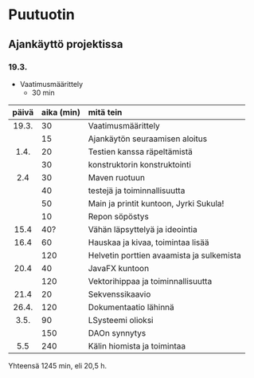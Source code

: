 # Puutuotin

## Ajankäyttö projektissa

### 19.3.

* Vaatimusmäärittely
	* 30 min

| päivä | aika (min) | mitä tein |
| :----:|:-----------| :---------|
| 19.3. | 30         |Vaatimusmäärittely|
|       | 15         |Ajankäytön seuraamisen aloitus|
| 1.4.  | 20         | Testien kanssa räpeltämistä| 
|       | 30  	     | konstruktorin konstruktointi|
| 2.4   | 30         | Maven ruotuun|
|       | 40         | testejä ja toiminnallisuutta|
|	| 50	     | Main ja printit kuntoon, Jyrki Sukula!|
|	| 10	     | Repon söpöstys|
| 15.4  | 40?	     | Vähän läpsyttelyä ja ideointia|
| 16.4  | 60         | Hauskaa ja kivaa, toimintaa lisää|
|       | 120 	     | Helvetin porttien avaamista ja sulkemista|
| 20.4  | 40	     | JavaFX kuntoon |
|	| 120	     | Vektorihippaa ja toiminnallisuutta |
| 21.4  | 20 	     | Sekvenssikaavio |
| 26.4. | 120		 | Dokumentaatio lähinnä |
| 3.5.  | 90         | LSysteemi olioksi |
|       | 150        | DAOn synnytys |
| 5.5   | 240	     | Kälin hiomista ja toimintaa|

Yhteensä 1245 min, eli 20,5 h.
